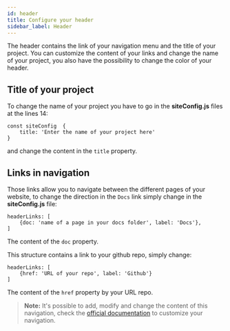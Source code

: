 ```yaml
---
id: header
title: Configure your header
sidebar_label: Header 
---
```

The header contains the link of your navigation menu and the title of your project. You can customize the content of your links and change the name of your project, you also have the possibility to change the color of your header.


## Title of your project
To change the name of your project you have to go in the **siteConfig.js** files at the lines 14:
```
const siteConfig  {
    title: 'Enter the name of your project here'
}
```
and change the content in the `title` property.


## Links in navigation
Those links allow you to navigate between the different pages of your website, to change the direction in the `Docs` link simply change in the **siteConfig.js** file:
```
headerLinks: [
    {doc: 'name of a page in your docs folder', label: 'Docs'},
]
```
The content of the `doc` property.

This structure contains a link to your github repo, simply change:
```
headerLinks: [
    {href: 'URL of your repo', label: 'Github'}
]
```
The content of the `href` property by your URL repo.
> **Note:** It's possible to add, modify and change the content of this navigation, check the [official documentation](https://www.docusaurus.com) to customize your navigation.